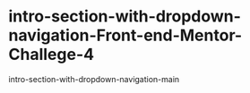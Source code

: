 # intro-section-with-dropdown-navigation-Front-end-Mentor-Challege-4
intro-section-with-dropdown-navigation-main
